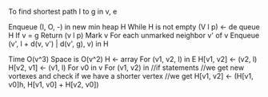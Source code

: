 To find shortest path I to g in v, e

Enqueue (I, O, -) in new min heap H
While H is not empty
(V l p) <- de queue H
If v = g
Return (v l p)
Mark v
For each unmarked neighbor v' of v
Enqueue (v', l + d(v, v') | d(v', g), v) in H


Time O(v^3)
Space is O(v^2)
H <- array
  For (v1, v2, l) in E
    H[v1, v2] <- (v2, l)
    H[v2, v1] <- (v1, l)
    For v0 in v
      For (v1, v2) in 
        //if statements
        //we get new vortexes and check if we have a shorter vertex
        //we get H[v1, v2] <- (H[v1, v0]h, H[v1, v0] + H[v2, v0])
